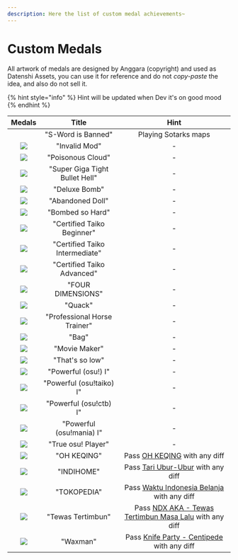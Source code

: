 ```yaml
---
description: Here the list of custom medal achievements~
---
```


# Custom Medals

All artwork of medals are designed by Anggara (copyright) and used as Datenshi Assets, you can use it for reference and do not _copy-paste_ the idea, and also do not sell it.

{% hint style="info" %}
Hint will be updated when Dev it's on good mood
{% endhint %}

|                                                                   Medals                                                                   |              Title             |                                                     Hint                                                     |
| :----------------------------------------------------------------------------------------------------------------------------------------: | :----------------------------: | :----------------------------------------------------------------------------------------------------------: |
| <img src="https://cdn.discordapp.com/attachments/874910377937354763/971411754460524644/rsz_mischief-0001.png" alt="" data-size="original"> |       "S-Word is Banned"       |                                             Playing Sotarks maps                                             |
|                  ![](https://cdn.discordapp.com/attachments/874910377937354763/971412001811230730/rsz\_mischief-0002.png)                  |          "Invalid Mod"         |                                                       -                                                      |
|                                         ![](https://assets.datenshi.pw/medals/web/purity-0001.png)                                         |        "Poisonous Cloud"       |                                                       -                                                      |
|                   ![](https://cdn.discordapp.com/attachments/874910377937354763/971413707089383434/rsz\_purity-0002.png)                   | "Super Giga Tight Bullet Hell" |                                                       -                                                      |
|                                         ![](https://assets.datenshi.pw/medals/web/purity-0003.png)                                         |          "Deluxe Bomb"         |                                                       -                                                      |
|                                         ![](https://assets.datenshi.pw/medals/web/purity-0004.png)                                         |        "Abandoned Doll"        |                                                       -                                                      |
|                                         ![](https://assets.datenshi.pw/medals/web/purity-0005.png)                                         |        "Bombed so Hard"        |                                                       -                                                      |
|                                       ![](https://assets.datenshi.pw/medals/web/rei-taiko-set-1.png)                                       |   "Certified Taiko Beginner"   |                                                       -                                                      |
|                                       ![](https://assets.datenshi.pw/medals/web/rei-taiko-set-2.png)                                       | "Certified Taiko Intermediate" |                                                       -                                                      |
|                                       ![](https://assets.datenshi.pw/medals/web/rei-taiko-set-3.png)                                       |   "Certified Taiko Advanced"   |                                                       -                                                      |
|                                        ![](https://assets.datenshi.pw/medals/web/dat-funni-0001.png)                                       |        "FOUR DIMENSIONS"       |                                                       -                                                      |
|                  ![](https://cdn.discordapp.com/attachments/874910377937354763/971415132464873543/rsz\_dat-funni-0002.png)                 |             "Quack"            |                                                       -                                                      |
|                  ![](https://cdn.discordapp.com/attachments/874910377937354763/971415377680674876/rsz\_dat-funni-0003.png)                 |  "Professional Horse Trainer"  |                                                       -                                                      |
|                  ![](https://cdn.discordapp.com/attachments/874910377937354763/971415661643440189/rsz\_dat-funni-0004.png)                 |              "Bag"             |                                                       -                                                      |
|                  ![](https://cdn.discordapp.com/attachments/874910377937354763/971415982780342322/rsz\_dat-funni-0005.png)                 |          "Movie Maker"         |                                                       -                                                      |
|                  ![](https://cdn.discordapp.com/attachments/874910377937354763/971417166995935272/rsz\_mischief-0003.png)                  |         "That's so low"        |                                                       -                                                      |
|                   ![](https://cdn.discordapp.com/attachments/874910377937354763/971418456023003147/rsz\_pp-power-std.png)                  |       "Powerful (osu!) I"      |                                                       -                                                      |
|                  ![](https://cdn.discordapp.com/attachments/874910377937354763/971418456475992144/rsz\_pp-power-taiko.png)                 |    "Powerful (osu!taiko) I"    |                                                       -                                                      |
|                   ![](https://cdn.discordapp.com/attachments/874910377937354763/971418459961434122/rsz\_pp-power-ctb.png)                  |     "Powerful (osu!ctb) I"     |                                                       -                                                      |
|                  ![](https://cdn.discordapp.com/attachments/874910377937354763/971418460196335646/rsz\_pp-power-mania.png)                 |    "Powerful (osu!mania) I"    |                                                       -                                                      |
|                  ![](https://cdn.discordapp.com/attachments/874910377937354763/971419709473951784/rsz\_mischief-0004.png)                  |       "True osu! Player"       |                                                       -                                                      |
|                 ![](https://cdn.discordapp.com/attachments/874910377937354763/971420420307828807/rsz\_1dat-funni-0006.png)                 |           "OH KEQING"          |              Pass [OH KEQING](https://osu.ppy.sh/beatmapsets/1310276#osu/2716142) with any diff              |
|                                        ![](https://assets.datenshi.pw/medals/web/dat-funni-0007.png)                                       |           "INDIHOME"           |            Pass [Tari Ubur-Ubur](https://osu.ppy.sh/beatmapsets/1285848#osu/2671414) with any diff           |
|                                        ![](https://assets.datenshi.pw/medals/web/dat-funni-0008.png)                                       |           "TOKOPEDIA"          |       Pass [Waktu Indonesia Belanja](https://osu.ppy.sh/beatmapsets/1317201#osu/2729265) with any diff       |
|                                        ![](https://assets.datenshi.pw/medals/web/dat-funni-0009.png)                                       |        "Tewas Tertimbun"       | Pass [NDX AKA - Tewas Tertimbun Masa Lalu](https://osu.ppy.sh/beatmapsets/1207913#osu/2515303) with any diff |
|                                        ![](https://assets.datenshi.pw/medals/web/dat-funni-0010.png)                                       |            "Waxman"            |        Pass [Knife Party - Centipede](https://osu.ppy.sh/beatmapsets/150945#osu/372245) with any diff        |
